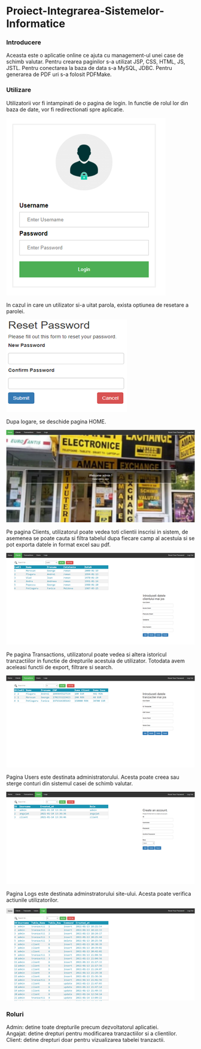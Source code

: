 # Proiect-Integrarea-Sistemelor-Informatice

### Introducere

Aceasta este o aplicatie online ce ajuta cu management-ul unei case de schimb valutar.
Pentru crearea paginilor s-a utilizat JSP, CSS, HTML, JS, JSTL.
Pentru conectarea la baza de data s-a MySQL, JDBC.
Pentru generarea de PDF uri s-a folosit PDFMake.

### Utilizare

Utilizatorii vor fi intampinati de o pagina de login. In functie de rolul lor din baza de date, vor fi redirectionati spre aplicatie.

![login](https://github.com/Gleymt/Proiect-Integrarea-Sistemelor-Informatice/blob/images/images/isi1.png?raw=true)

In cazul in care un utilizator si-a uitat parola, exista optiunea de resetare a parolei.

![reset](https://github.com/Gleymt/Proiect-Integrarea-Sistemelor-Informatice/blob/images/images/isi2.png?raw=true)

Dupa logare, se deschide pagina HOME.

![home](https://github.com/Gleymt/Proiect-Integrarea-Sistemelor-Informatice/blob/images/images/isi3.png?raw=true)

Pe pagina Clients, utilizatorul poate vedea toti clientii inscrisi in sistem, de asemenea se poate cauta si filtra tabelul dupa fiecare 
camp al acestuia si se pot exporta datele in format excel sau pdf.

![client](https://github.com/Gleymt/Proiect-Integrarea-Sistemelor-Informatice/blob/images/images/isi4.png?raw=true)

Pe pagina Transactions, utilizatorul poate vedea si altera istoricul tranzactiilor in functie de drepturile acestuia de utilizator.
Totodata avem aceleasi functii de export, filtrare si search.

![trans](https://github.com/Gleymt/Proiect-Integrarea-Sistemelor-Informatice/blob/images/images/isi5.png?raw=true)

Pagina Users este destinata administratorului. Acesta poate creea sau sterge conturi din sistemul casei de schimb valutar.

![users](https://github.com/Gleymt/Proiect-Integrarea-Sistemelor-Informatice/blob/images/images/isi6.png?raw=true)

Pagina Logs este destinata adminstratorului site-ului. Acesta poate verifica actiunile utilizatorilor.

![logs](https://github.com/Gleymt/Proiect-Integrarea-Sistemelor-Informatice/blob/images/images/isi7.png?raw=true)

### Roluri
Admin: detine toate drepturile precum dezvoltatorul aplicatiei.</br>
Angajat: detine drepturi pentru modificarea tranzactiilor si a clientilor.</br>
Client: detine drepturi doar pentru vizualizarea tabelei tranzactii.

